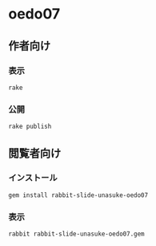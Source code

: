 # oedo07

## 作者向け

### 表示

    rake

### 公開

    rake publish

## 閲覧者向け

### インストール

    gem install rabbit-slide-unasuke-oedo07

### 表示

    rabbit rabbit-slide-unasuke-oedo07.gem

